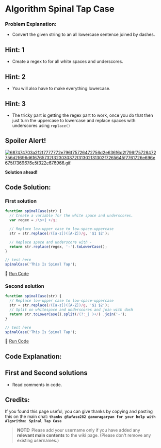 # Algorithm Spinal Tap Case

### Problem Explanation:

- Convert the given string to an all lowercase sentence joined by dashes.

## Hint: 1

- Create a regex to for all white spaces and underscores.

## Hint: 2

- You will also have to make everything lowercase.

## Hint: 3

- The tricky part is getting the regex part to work, once you do that then just turn the uppercase to lowercase and replace spaces with underscores using `replace()`

## Spoiler Alert!

[![687474703a2f2f7777772e796f75726472756d2e636f6d2f796f75726472756d2f696d616765732f323030372f31302f31302f7265645f7761726e696e675f7369676e5f322e676966.gif](https://files.gitter.im/FreeCodeCamp/Wiki/nlOm/thumb/687474703a2f2f7777772e796f75726472756d2e636f6d2f796f75726472756d2f696d616765732f323030372f31302f31302f7265645f7761726e696e675f7369676e5f322e676966.gif)](https://files.gitter.im/FreeCodeCamp/Wiki/nlOm/687474703a2f2f7777772e796f75726472756d2e636f6d2f796f75726472756d2f696d616765732f323030372f31302f31302f7265645f7761726e696e675f7369676e5f322e676966.gif)

**Solution ahead!**

## Code Solution:

### First solution

```javascript
function spinalCase(str) {
  // Create a variable for the white space and underscores.
  var regex = /\s+|_+/g;

  // Replace low-upper case to low-space-uppercase
  str = str.replace(/([a-z])([A-Z])/g, '$1 $2');

  // Replace space and underscore with -
  return str.replace(regex, '-').toLowerCase();
}

// test here
spinalCase('This Is Spinal Tap');
```

:rocket: [Run Code](https://repl.it/CLnS/0)

### Second solution

```javascript
function spinalCase(str) {
  // Replace low-upper case to low-space-uppercase
  str = str.replace(/([a-z])([A-Z])/g, '$1 $2');
  // Split on whitespace and underscores and join with dash
  return str.toLowerCase().split(/(?:_| )+/) .join('-');
}

// test here
spinalCase('This Is Spinal Tap');
```

:rocket: [Run Code](https://repl.it/CLnT/0)

## Code Explanation:

## First and Second solutions

- Read comments in code.

## Credits:

If you found this page useful, you can give thanks by copying and pasting this on the main chat: **`thanks @Rafase282 @anuragaryan for your help with Algorithm: Spinal Tap Case`**

> **NOTE:** Please add your username only if you have added any **relevant main contents** to the wiki page. (Please don't remove any existing usernames.)
